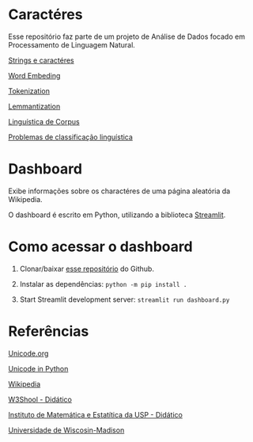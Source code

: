 # Caractéres

Esse repositório faz parte de um projeto de Análise de Dados focado em Processamento de Linguagem Natural.


[Strings e caractéres]()

[Word Embeding]()

[Tokenization]()

[Lemmantization]()

[Linguística de Corpus]()

[Problemas de classificação linguística]()

# Dashboard

Exibe informações sobre os charactéres de uma página aleatória da Wikipedia.

O dashboard é escrito em Python, utilizando a biblioteca [Streamlit](https://streamlit.io/).

# Como acessar o dashboard

1. Clonar/baixar [esse repositório](https://github.com/ti-a-go/characters-dashboard) do Github.

2. Instalar as dependências: `python -m pip install .`

3. Start Streamlit development server: `streamlit run dashboard.py`


# Referências

[Unicode.org](https://home.unicode.org/)

[Unicode in Python](https://docs.python.org/3/howto/unicode.html)

[Wikipedia](https://en.wikipedia.org/wiki/Unicode)

[W3Shool - Didático](https://www.w3schools.com/charsets/ref_html_utf8.asp)

[Instituto de Matemática e Estatítica da USP - Didático](https://www.ime.usp.br/~pf/algorithms/appendices/unicode.html)

[Universidade de Wiscosin-Madison](https://www.ssec.wisc.edu/~tomw/java/unicode.html)

